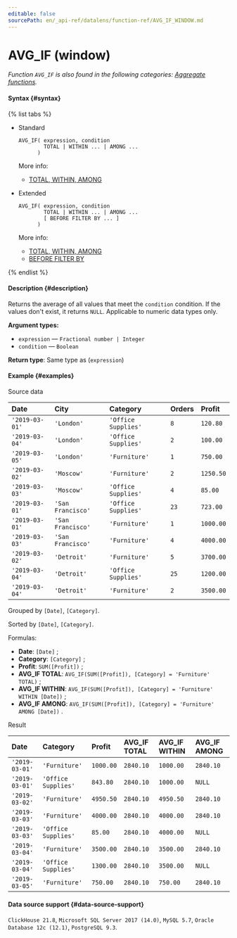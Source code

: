 ```yaml
---
editable: false
sourcePath: en/_api-ref/datalens/function-ref/AVG_IF_WINDOW.md
---
```


# AVG_IF (window)

_Function `AVG_IF` is also found in the following categories: [Aggregate functions](AVG_IF.md)._

#### Syntax {#syntax}

{% list tabs %}

- Standard

  ```
  AVG_IF( expression, condition
          TOTAL | WITHIN ... | AMONG ...
        )
  ```

  More info:
  - [TOTAL, WITHIN, AMONG](window-functions.md#syntax-grouping)

- Extended

  ```
  AVG_IF( expression, condition
          TOTAL | WITHIN ... | AMONG ...
          [ BEFORE FILTER BY ... ]
        )
  ```

  More info:
  - [TOTAL, WITHIN, AMONG](window-functions.md#syntax-grouping)
  - [BEFORE FILTER BY](window-functions.md#syntax-before-filter-by)

{% endlist %}

#### Description {#description}
Returns the average of all values that meet the `condition` condition. If the values don't exist, it returns `NULL`. Applicable to numeric data types only.

**Argument types:**
- `expression` — `Fractional number | Integer`
- `condition` — `Boolean`


**Return type**: Same type as (`expression`)

#### Example {#examples}




Source data

| **Date**       | **City**          | **Category**        | **Orders**   | **Profit**   |
|:---------------|:------------------|:--------------------|:-------------|:-------------|
| `'2019-03-01'` | `'London'`        | `'Office Supplies'` | `8`          | `120.80`     |
| `'2019-03-04'` | `'London'`        | `'Office Supplies'` | `2`          | `100.00`     |
| `'2019-03-05'` | `'London'`        | `'Furniture'`       | `1`          | `750.00`     |
| `'2019-03-02'` | `'Moscow'`        | `'Furniture'`       | `2`          | `1250.50`    |
| `'2019-03-03'` | `'Moscow'`        | `'Office Supplies'` | `4`          | `85.00`      |
| `'2019-03-01'` | `'San Francisco'` | `'Office Supplies'` | `23`         | `723.00`     |
| `'2019-03-01'` | `'San Francisco'` | `'Furniture'`       | `1`          | `1000.00`    |
| `'2019-03-03'` | `'San Francisco'` | `'Furniture'`       | `4`          | `4000.00`    |
| `'2019-03-02'` | `'Detroit'`       | `'Furniture'`       | `5`          | `3700.00`    |
| `'2019-03-04'` | `'Detroit'`       | `'Office Supplies'` | `25`         | `1200.00`    |
| `'2019-03-04'` | `'Detroit'`       | `'Furniture'`       | `2`          | `3500.00`    |

Grouped by `[Date]`, `[Category]`.

Sorted by `[Date]`, `[Category]`.

Formulas:

- **Date**: `[Date]` ;
- **Category**: `[Category]` ;
- **Profit**: `SUM([Profit])` ;
- **AVG_IF TOTAL**: `AVG_IF(SUM([Profit]), [Category] = 'Furniture' TOTAL)` ;
- **AVG_IF WITHIN**: `AVG_IF(SUM([Profit]), [Category] = 'Furniture' WITHIN [Date])` ;
- **AVG_IF AMONG**: `AVG_IF(SUM([Profit]), [Category] = 'Furniture' AMONG [Date])` .


Result

| **Date**       | **Category**        | **Profit**   | **AVG_IF TOTAL**   | **AVG_IF WITHIN**   | **AVG_IF AMONG**   |
|:---------------|:--------------------|:-------------|:-------------------|:--------------------|:-------------------|
| `'2019-03-01'` | `'Furniture'`       | `1000.00`    | `2840.10`          | `1000.00`           | `2840.10`          |
| `'2019-03-01'` | `'Office Supplies'` | `843.80`     | `2840.10`          | `1000.00`           | `NULL`             |
| `'2019-03-02'` | `'Furniture'`       | `4950.50`    | `2840.10`          | `4950.50`           | `2840.10`          |
| `'2019-03-03'` | `'Furniture'`       | `4000.00`    | `2840.10`          | `4000.00`           | `2840.10`          |
| `'2019-03-03'` | `'Office Supplies'` | `85.00`      | `2840.10`          | `4000.00`           | `NULL`             |
| `'2019-03-04'` | `'Furniture'`       | `3500.00`    | `2840.10`          | `3500.00`           | `2840.10`          |
| `'2019-03-04'` | `'Office Supplies'` | `1300.00`    | `2840.10`          | `3500.00`           | `NULL`             |
| `'2019-03-05'` | `'Furniture'`       | `750.00`     | `2840.10`          | `750.00`            | `2840.10`          |




#### Data source support {#data-source-support}

`ClickHouse 21.8`, `Microsoft SQL Server 2017 (14.0)`, `MySQL 5.7`, `Oracle Database 12c (12.1)`, `PostgreSQL 9.3`.
